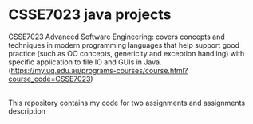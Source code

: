 # CSSE7023 java projects
 
CSSE7023 Advanced Software Engineering: covers concepts and techniques in modern programming languages that help support good practice (such as OO concepts, genericity and exception handling) with specific application to file IO and GUIs in Java. (https://my.uq.edu.au/programs-courses/course.html?course_code=CSSE7023) <br><br>

This repository contains my code for two assignments and assignments description
